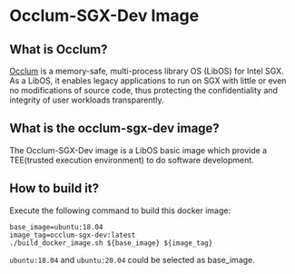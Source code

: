 # Occlum-SGX-Dev Image

## What is Occlum?

[Occlum](https://github.com/occlum/occlum) is a memory-safe, multi-process library OS (LibOS) for
 Intel SGX. As a LibOS, it enables legacy applications to run on SGX with little or even no 
 modifications of source code, thus protecting the confidentiality and integrity of user workloads 
 transparently.

## What is the occlum-sgx-dev image?

The Occlum-SGX-Dev image is a LibOS basic image which provide a TEE(trusted execution environment) 
to do software development.

## How to build it?

Execute the following command to build this docker image:
```
base_image=ubuntu:18.04
image_tag=occlum-sgx-dev:latest
./build_docker_image.sh ${base_image} ${image_tag}
```

`ubuntu:18.04` and `ubuntu:20.04` could be selected as base_image.
